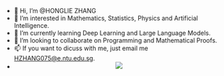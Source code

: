 - 👋 Hi, I’m @HONGLIE ZHANG
- 👀 I’m interested in Mathematics, Statistics, Physics and Artificial Intelligence.
- 🌱 I’m currently learning Deep Learning and Large Language Models.
- 💞️ I’m looking to collaborate on Programming and Mathematical Proofs.
- 📫 If you want to dicuss with me, just email me HZHANG075@e.ntu.edu.sg.
- <div align="center"> <img src="[https://github-readme-stats.vercel.app/api/top-langs/?username=sun0225SUN&hide_title=true&hide_border=true&layout=compact&langs_count=6&text_color=000&icon_color=fff&bg_color=0,52fa5a,4dfcff,c64dff&theme=graywhite](https://github-readme-stats.vercel.app/api/top-langs/?username=SHIMURA0)](https://github.com/anuraghazra/github-readme-stats)" /> </div>




<!---
SHIMURA0/SHIMURA0 is a ✨ special ✨ repository because its `README.md` (this file) appears on your GitHub profile.
You can click the Preview link to take a look at your changes.
--->
